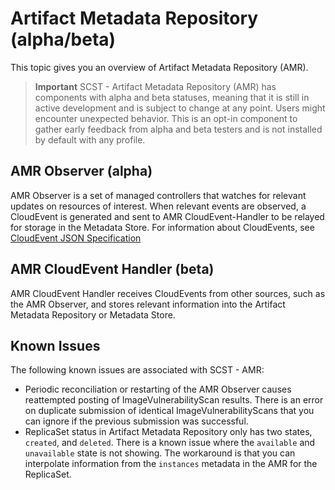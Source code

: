 # Artifact Metadata Repository (alpha/beta)

This topic gives you an overview of Artifact Metadata Repository (AMR).

>**Important** SCST - Artifact Metadata Repository (AMR) has components with alpha and beta statuses, meaning that it is still in active development and is subject to change at any point. Users might encounter unexpected behavior. This is an opt-in component to gather early feedback from alpha and beta testers and is not installed by default with any profile.

## <a id='observer'></a> AMR Observer (alpha)

AMR Observer is a set of managed controllers that watches for relevant updates on resources of interest. When relevant events are observed, a CloudEvent is generated and sent to AMR CloudEvent-Handler to be relayed for storage in the Metadata Store. For information about CloudEvents, see [CloudEvent JSON Specification](./cloudevents.hbs.md)

## <a id='handler'></a> AMR CloudEvent Handler (beta)

AMR CloudEvent Handler receives CloudEvents from other sources, such as the AMR Observer, and stores relevant information into the Artifact Metadata Repository or Metadata Store.

## <a id='ki'></a> Known Issues

The following known issues are associated with SCST - AMR:

- Periodic reconciliation or restarting of the AMR Observer causes reattempted posting of ImageVulnerabilityScan results. There is an error on duplicate submission of identical ImageVulnerabilityScans that you can ignore if the previous submission was successful.
- ReplicaSet status in Artifact Metadata Repository only has two states, `created`, and `deleted`. There is a known issue where the `available` and `unavailable` state is not showing. The workaround is that you can  interpolate information from the `instances` metadata in the AMR for the ReplicaSet. 